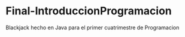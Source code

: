 # Final-IntroduccionProgramacion
 Blackjack hecho en Java para el primer cuatrimestre de Programacion

